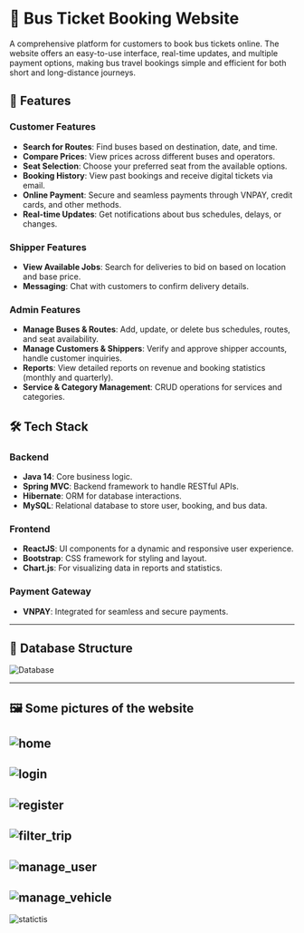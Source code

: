 # 🚌 Bus Ticket Booking Website

A comprehensive platform for customers to book bus tickets online. The website offers an easy-to-use interface, real-time updates, and multiple payment options, making bus travel bookings simple and efficient for both short and long-distance journeys.

## 🎯 Features

### Customer Features
- **Search for Routes**: Find buses based on destination, date, and time.
- **Compare Prices**: View prices across different buses and operators.
- **Seat Selection**: Choose your preferred seat from the available options.
- **Booking History**: View past bookings and receive digital tickets via email.
- **Online Payment**: Secure and seamless payments through VNPAY, credit cards, and other methods.
- **Real-time Updates**: Get notifications about bus schedules, delays, or changes.

### Shipper Features
- **View Available Jobs**: Search for deliveries to bid on based on location and base price.
- **Messaging**: Chat with customers to confirm delivery details.

### Admin Features
- **Manage Buses & Routes**: Add, update, or delete bus schedules, routes, and seat availability.
- **Manage Customers & Shippers**: Verify and approve shipper accounts, handle customer inquiries.
- **Reports**: View detailed reports on revenue and booking statistics (monthly and quarterly).
- **Service & Category Management**: CRUD operations for services and categories.

## 🛠️ Tech Stack

### Backend
- **Java 14**: Core business logic.
- **Spring MVC**: Backend framework to handle RESTful APIs.
- **Hibernate**: ORM for database interactions.
- **MySQL**: Relational database to store user, booking, and bus data.

### Frontend
- **ReactJS**: UI components for a dynamic and responsive user experience.
- **Bootstrap**: CSS framework for styling and layout.
- **Chart.js**: For visualizing data in reports and statistics.

### Payment Gateway
- **VNPAY**: Integrated for seamless and secure payments.
---
## 📂 Database Structure
![Database](https://github.com/user-attachments/assets/8c4eff17-3d3f-4844-bea2-59144152c7dd)

---
## 🖼️ Some pictures of the website
![home](https://github.com/user-attachments/assets/3657496b-5413-40cb-83f3-09927f668422)
---
![login](https://github.com/user-attachments/assets/641b0574-72d0-46d3-b426-0530d1991aee)
---
![register](https://github.com/user-attachments/assets/22b0ec4c-735b-4d22-8b98-4a3faaa97362)
---
![filter_trip](https://github.com/user-attachments/assets/a203f9b9-0504-4bb3-a6ad-907b6e8f79b4)
---
![manage_user](https://github.com/user-attachments/assets/11f1bb64-1395-4091-9ca4-d2a35e7f80aa)
---
![manage_vehicle](https://github.com/user-attachments/assets/05cd0010-45a2-4b72-af0c-8bbea9484bda)
---
![statictis](https://github.com/user-attachments/assets/a332509c-23b4-4114-9ccd-d5aa342759b4)





